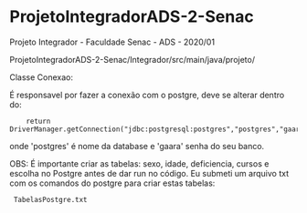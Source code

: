 # ProjetoIntegradorADS-2-Senac
Projeto Integrador - Faculdade Senac - ADS - 2020/01


ProjetoIntegradorADS-2-Senac/Integrador/src/main/java/projeto/

Classe Conexao:

 É responsavel por fazer a conexão com o postgre, deve se alterar dentro do:
 
        return DriverManager.getConnection("jdbc:postgresql:postgres","postgres","gaara");
 
 onde 'postgres' é nome da database e 'gaara' senha do seu banco.
 
 OBS: É importante criar as tabelas: sexo, idade, deficiencia, cursos e escolha no Postgre antes de dar run no código.
 Eu submeti um arquivo txt com os comandos do postgre para criar estas tabelas:
 
     TabelasPostgre.txt
